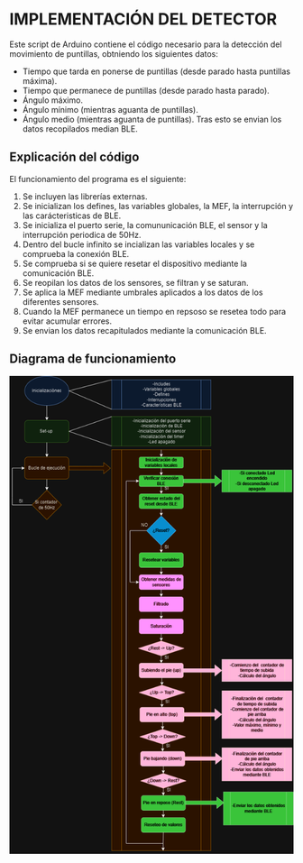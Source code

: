 # IMPLEMENTACIÓN DEL DETECTOR
Este script de Arduino contiene el código necesario para la detección del
movimiento de puntillas, obtniendo los siguientes datos:
* Tiempo que tarda en ponerse de puntillas (desde parado hasta puntillas máxima).
* Tiempo que permanece de puntillas (desde parado hasta parado).
* Ángulo máximo.
* Ángulo mínimo (mientras aguanta de puntillas).
* Ángulo medio (mientras aguanta de puntillas).
Tras esto se envian los datos recopilados median BLE.
## Explicación del código
El funcionamiento del programa es el siguiente:
1. Se incluyen las librerías externas.
2. Se inicializan los defines, las variables globales, la MEF, la interrupción y las carácteristicas de BLE.
3. Se inicializa el puerto serie, la comununicación BLE, el sensor y la interrupción periodica de 50Hz.
4. Dentro del bucle infinito se incializan las variables locales y se comprueba la conexión BLE.
5. Se comprueba si se quiere resetar el dispositivo mediante la comunicación BLE.
6. Se reopilan los datos de los sensores, se filtran y se saturan.
7. Se aplica la MEF mediante umbrales aplicados a los datos de los diferentes sensores.
8. Cuando la MEF permanece un tiempo en repsoso se resetea todo para evitar acumular errores.
9. Se envian los datos recapitulados mediante la comunicación BLE.
## Diagrama de funcionamiento
![img\DIAGRAMA.png](https://github.com/Starkx12/Redes_de_sensores/blob/main/Trabajo%20de%20asignatura/detector_puntillas_Ignacio_Latre/img/DIAGRAMA%20.png
)


